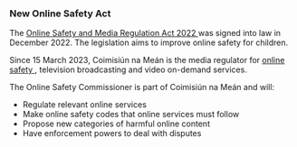 ###  New Online Safety Act

The [ Online Safety and Media Regulation Act 2022
](https://www.irishstatutebook.ie/eli/2022/act/41/enacted/en/html) was signed
into law in December 2022. The legislation aims to improve online safety for
children.

Since 15 March 2023, Coimisiún na Meán is the media regulator for [ online
safety ](/en/consumer/buying-digital-content-and-services/online-safety/) ,
television broadcasting and video on-demand services.

The Online Safety Commissioner is part of Coimisiún na Meán and will:

  * Regulate relevant online services 
  * Make online safety codes that online services must follow 
  * Propose new categories of harmful online content 
  * Have enforcement powers to deal with disputes 
